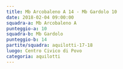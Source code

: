 ```yaml
---
title: Mb Arcobaleno A 14 - Mb Gardolo 10
date: 2018-02-04 09:00:00
squadra-a: Mb Arcobaleno A
punteggio-a: 10
squadra-b: Mb Gardolo
punteggio-b: 14
partite/squadra: aquilotti-17-18
luogo: Centro Civico di Povo
categoria: aquilotti
---
```

